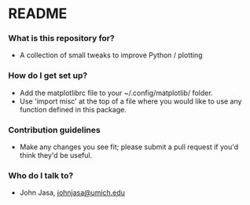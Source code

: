 # README #

### What is this repository for? ###

* A collection of small tweaks to improve Python / plotting

### How do I get set up? ###

* Add the matplotlibrc file to your ~/.config/matplotlib/ folder.
* Use 'import misc' at the top of a file where you would like to use any function defined in this package.

### Contribution guidelines ###

* Make any changes you see fit; please submit a pull request if you'd think they'd be useful.

### Who do I talk to? ###

* John Jasa, johnjasa@umich.edu